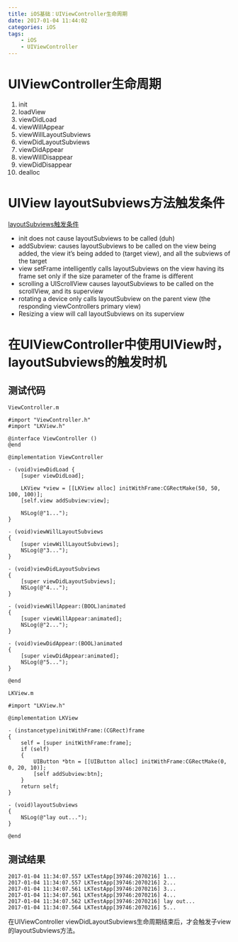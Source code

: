 ```yaml
---
title: iOS基础：UIViewController生命周期
date: 2017-01-04 11:44:02
categories: iOS
tags: 
    - iOS
    - UIViewController
---
```


# UIViewController生命周期
1. init
2. loadView
3. viewDidLoad
4. viewWillAppear
5. viewWillLayoutSubviews
6. viewDidLayoutSubviews
7. viewDidAppear
8. viewWillDisappear
9. viewDidDisappear
10. dealloc
<!-- more -->

# UIView layoutSubviews方法触发条件
[layoutSubviews触发条件](http://stackoverflow.com/questions/728372/when-is-layoutsubviews-called)
- init does not cause layoutSubviews to be called (duh)
- addSubview: causes layoutSubviews to be called on the view being added, the view it’s being added to (target view), and all the subviews of the target
- view setFrame intelligently calls layoutSubviews on the view having its frame set only if the size parameter of the frame is different
- scrolling a UIScrollView causes layoutSubviews to be called on the scrollView, and its superview
- rotating a device only calls layoutSubview on the parent view (the responding viewControllers primary view)
- Resizing a view will call layoutSubviews on its superview

# 在UIViewController中使用UIView时，layoutSubviews的触发时机
## 测试代码
`ViewController.m`
```
#import "ViewController.h"
#import "LKView.h"

@interface ViewController ()
@end

@implementation ViewController

- (void)viewDidLoad {
    [super viewDidLoad];
    
    LKView *view = [[LKView alloc] initWithFrame:CGRectMake(50, 50, 100, 100)];
    [self.view addSubview:view];
    
    NSLog(@"1...");
}

- (void)viewWillLayoutSubviews
{
    [super viewWillLayoutSubviews];
    NSLog(@"3...");
}

- (void)viewDidLayoutSubviews
{
    [super viewDidLayoutSubviews];
    NSLog(@"4...");
}

- (void)viewWillAppear:(BOOL)animated
{
    [super viewWillAppear:animated];
    NSLog(@"2...");
}

- (void)viewDidAppear:(BOOL)animated
{
    [super viewDidAppear:animated];
    NSLog(@"5...");
}

@end
```

`LKView.m`
```
#import "LKView.h"

@implementation LKView

- (instancetype)initWithFrame:(CGRect)frame
{
    self = [super initWithFrame:frame];
    if (self)
    {
        UIButton *btn = [[UIButton alloc] initWithFrame:CGRectMake(0, 0, 20, 10)];
        [self addSubview:btn];
    }
    return self;
}

- (void)layoutSubviews
{
    NSLog(@"lay out...");
}

@end
```

## 测试结果
```
2017-01-04 11:34:07.557 LKTestApp[39746:2070216] 1...
2017-01-04 11:34:07.557 LKTestApp[39746:2070216] 2...
2017-01-04 11:34:07.561 LKTestApp[39746:2070216] 3...
2017-01-04 11:34:07.561 LKTestApp[39746:2070216] 4...
2017-01-04 11:34:07.562 LKTestApp[39746:2070216] lay out...
2017-01-04 11:34:07.564 LKTestApp[39746:2070216] 5...
```

在UIViewController viewDidLayoutSubviews生命周期结束后，才会触发子view的layoutSubviews方法。